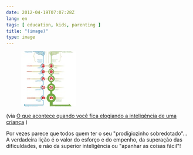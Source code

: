 ```yaml
---
date: 2012-04-19T07:07:28Z
lang: en
tags: [ education, kids, parenting ]
title: "(image)"
type: image
---
```


<figure>
<a
href="https://hugo.ferreira.cc/via-o-que-acontece-quando-voce-fica-elogiando-a/attachment/800/"
rel="attachment"><img
src="tumblr_m2r1lySweo1qz82meo1_1280-150x150.jpg"
width="150" height="150" /></a></figure>

(via [O que acontece quando você fica elogiando a inteligência de uma
criança](http://www.updateordie.com/2012/04/17/o-que-acontece-quando-voce-fica-elogiando-a-inteligencia-de-uma-crianca/)
)

Por vezes parece que todos quem ter o seu "prodígiozinho
sobredotado\"... A verdadeira lição é o valor do esforço e do empenho,
da superação das dificuldades, e não da superior inteligência ou
\"apanhar as coisas fácil"!

